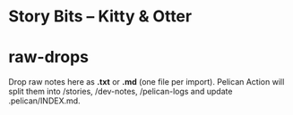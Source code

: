 # Story Bits – Kitty & Otter

# raw-drops
Drop raw notes here as **.txt** or **.md** (one file per import).
Pelican Action will split them into /stories, /dev-notes, /pelican-logs and update .pelican/INDEX.md.
